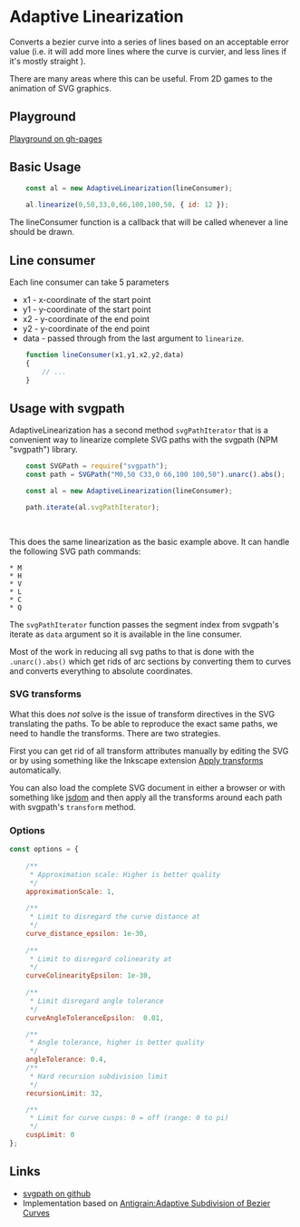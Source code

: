 # Adaptive Linearization

Converts a bezier curve into a series of lines based on an acceptable error value (i.e. it will add more lines where the curve is curvier, and less lines if it's mostly straight ).

There are many areas where this can be useful. From 2D games to the animation of SVG graphics.

## Playground

[Playground on gh-pages](https://fforw.github.io/al-playground/)


Basic Usage
-----------

```js
    const al = new AdaptiveLinearization(lineConsumer);
    
    al.linearize(0,50,33,0,66,100,100,50, { id: 12 });

``` 

The lineConsumer function is a callback that will be called whenever a line should be drawn.

Line consumer
-------------

Each line consumer can take 5 parameters

 * x1 - x-coordinate of the start point
 * y1 - y-coordinate of the start point
 * x2 - y-coordinate of the end point
 * y2 - y-coordinate of the end point
 * data - passed through from the last argument to `linearize`.


```js
    function lineConsumer(x1,y1,x2,y2,data)
    {
        // ...
    }
```





Usage with svgpath
------------------

AdaptiveLinearization has a second method `svgPathIterator` that is a convenient way to linearize complete SVG paths 
with the svgpath (NPM "svgpath") library.


```js
    const SVGPath = require("svgpath");
    const path = SVGPath("M0,50 C33,0 66,100 100,50").unarc().abs();

    const al = new AdaptiveLinearization(lineConsumer);

    path.iterate(al.svgPathIterator);
    
    
```


This does the same linearization as the basic example above. It can handle the following SVG path commands:
    
    * M
    * H
    * V
    * L
    * C
    * Q 
    

The `svgPathIterator` function passes the segment index from svgpath's iterate as `data` argument so it is available
in the line consumer.
    

Most of the work in reducing all svg paths to that is done with the `.unarc().abs()` which get rids of arc sections by
converting them to curves and converts everything to absolute coordinates.

### SVG transforms

What this does *not* solve is the issue of transform directives in the SVG translating the paths. To be able to reproduce
the exact same paths, we need to handle the transforms. There are two strategies.

First you can get rid of all transform attributes manually by editing the SVG or by using something like the Inkscape extension
[Apply transforms](https://github.com/Klowner/inkscape-applytransforms) automatically.

You can also load the complete SVG document in either a browser or with something like [jsdom](https://github.com/tmpvar/jsdom) and
then apply all the transforms around each path with svgpath's `transform` method.

### Options

```js
const options = {
    
    /**
     * Approximation scale: Higher is better quality
     */
    approximationScale: 1,
    
    /**
     * Limit to disregard the curve distance at
     */
    curve_distance_epsilon: 1e-30,
    
    /**
     * Limit to disregard colinearity at
     */
    curveColinearityEpsilon: 1e-30,
    
    /**
     * Limit disregard angle tolerance
     */
    curveAngleToleranceEpsilon:  0.01,

    /**
     * Angle tolerance, higher is better quality
     */
    angleTolerance: 0.4,
    /**
     * Hard recursion subdivision limit
     */
    recursionLimit: 32,

    /**
     * Limit for curve cusps: 0 = off (range: 0 to pi)
     */
    cuspLimit: 0
};
```

## Links  
 * [svgpath on github](https://github.com/fontello/svgpath)
 * Implementation based on [Antigrain:Adaptive Subdivision of Bezier Curves](http://antigrain.com/research/adaptive_bezier/)
